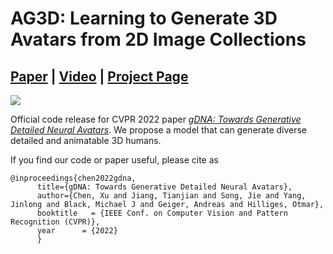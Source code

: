 # AG3D: Learning to Generate 3D Avatars from 2D Image Collections
## [Paper](https://ait.ethz.ch/projects/2022/gdna/downloads/main.pdf) | [Video](https://youtu.be/uOyoH7OO16I) | [Project Page](https://zj-dong.github.io/AG3D/)

<img src="assets/fig_teaser.png" /> 


Official code release for CVPR 2022 paper [*gDNA: Towards Generative Detailed Neural Avatars*](https://ait.ethz.ch/projects/2022/gdna/downloads/main.pdf). We propose a model that can generate diverse detailed and animatable 3D humans. 

If you find our code or paper useful, please cite as
```
@inproceedings{chen2022gdna,
      title={gDNA: Towards Generative Detailed Neural Avatars},
      author={Chen, Xu and Jiang, Tianjian and Song, Jie and Yang, Jinlong and Black, Michael J and Geiger, Andreas and Hilliges, Otmar},    
      booktitle   = {IEEE Conf. on Computer Vision and Pattern Recognition (CVPR)},
      year      = {2022}
      }
```